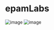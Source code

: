 # epamLabs
![image](https://user-images.githubusercontent.com/42123180/77324587-06e4d180-6d28-11ea-9086-08d9e766d830.png)
![image](https://user-images.githubusercontent.com/42123180/77324502-e9b00300-6d27-11ea-944a-5e540710bc71.png)
